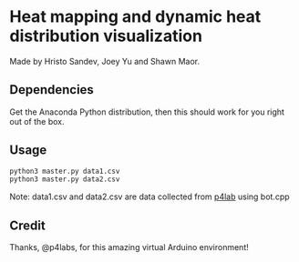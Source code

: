 # Heat mapping and dynamic heat distribution visualization

Made by Hristo Sandev, Joey Yu and Shawn Maor.

## Dependencies

Get the Anaconda Python distribution, then this should work for you right out of the box.

## Usage

```python
python3 master.py data1.csv
python3 master.py data2.csv
```

Note: data1.csv and data2.csv are data collected from [p4lab](https://hackathon.p4labs.io/challenge/sandbox.html) using bot.cpp

## Credit

Thanks, @p4labs, for this amazing virtual Arduino environment!